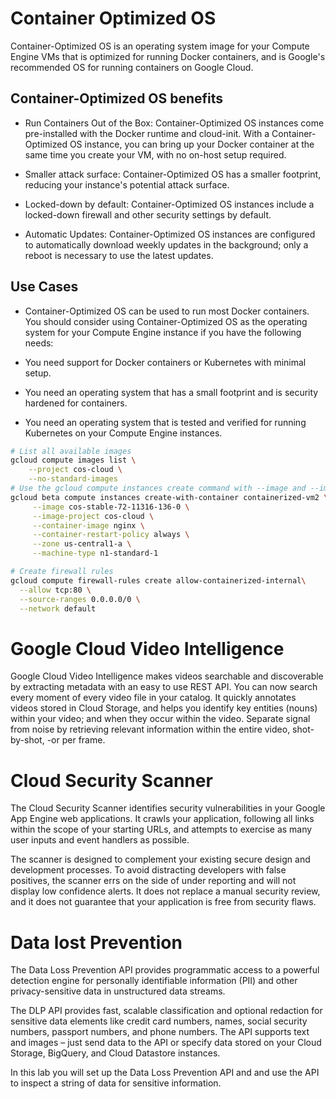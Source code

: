 # Container Optimized OS

Container-Optimized OS is an operating system image for your Compute Engine VMs that is optimized for running Docker containers, and is Google's recommended OS for running containers on Google Cloud.

## Container-Optimized OS benefits
* Run Containers Out of the Box: Container-Optimized OS instances come pre-installed with the Docker runtime and cloud-init. With a Container-Optimized OS instance, you can bring up your Docker container at the same time you create your VM, with no on-host setup required.

* Smaller attack surface: Container-Optimized OS has a smaller footprint, reducing your instance's potential attack surface.

* Locked-down by default: Container-Optimized OS instances include a locked-down firewall and other security settings by default.

* Automatic Updates: Container-Optimized OS instances are configured to automatically download weekly updates in the background; only a reboot is necessary to use the latest updates.


## Use Cases
* Container-Optimized OS can be used to run most Docker containers. You should consider using Container-Optimized OS as the operating system for your Compute Engine instance if you have the following needs:

* You need support for Docker containers or Kubernetes with minimal setup.

* You need an operating system that has a small footprint and is security hardened for containers.

* You need an operating system that is tested and verified for running Kubernetes on your Compute Engine instances.


```sh
# List all available images
gcloud compute images list \
    --project cos-cloud \
    --no-standard-images
# Use the gcloud compute instances create command with --image and --image-project flags to create a cos node image instance
gcloud beta compute instances create-with-container containerized-vm2 \
     --image cos-stable-72-11316-136-0 \
     --image-project cos-cloud \
     --container-image nginx \
     --container-restart-policy always \
     --zone us-central1-a \
     --machine-type n1-standard-1

# Create firewall rules
gcloud compute firewall-rules create allow-containerized-internal\
  --allow tcp:80 \
  --source-ranges 0.0.0.0/0 \
  --network default
```

# Google Cloud Video Intelligence
Google Cloud Video Intelligence makes videos searchable and discoverable by extracting metadata with an easy to use REST API. You can now search every moment of every video file in your catalog. It quickly annotates videos stored in Cloud Storage, and helps you identify key entities (nouns) within your video; and when they occur within the video. Separate signal from noise by retrieving relevant information within the entire video, shot-by-shot, -or per frame.


# Cloud Security Scanner
The Cloud Security Scanner identifies security vulnerabilities in your Google App Engine web applications. It crawls your application, following all links within the scope of your starting URLs, and attempts to exercise as many user inputs and event handlers as possible.

The scanner is designed to complement your existing secure design and development processes. To avoid distracting developers with false positives, the scanner errs on the side of under reporting and will not display low confidence alerts. It does not replace a manual security review, and it does not guarantee that your application is free from security flaws.

# Data lost Prevention
The Data Loss Prevention API provides programmatic access to a powerful detection engine for personally identifiable information (PII) and other privacy-sensitive data in unstructured data streams.

The DLP API provides fast, scalable classification and optional redaction for sensitive data elements like credit card numbers, names, social security numbers, passport numbers, and phone numbers. The API supports text and images – just send data to the API or specify data stored on your Cloud Storage, BigQuery, and Cloud Datastore instances.

In this lab you will set up the Data Loss Prevention API and and use the API to inspect a string of data for sensitive information.
